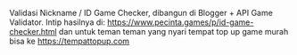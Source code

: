 Validasi Nickname / ID Game Checker, dibangun di Blogger + API Game Validator. Intip hasilnya di: https://www.pecinta.games/p/id-game-checker.html dan untuk teman teman yang nyari tempat top up game murah bisa ke https://tempattopup.com
